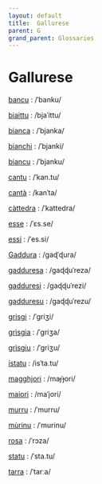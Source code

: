 ```yaml
---
layout: default
title:  Gallurese
parent: G
grand_parent: Glossaries
---
```


# Gallurese


[bancu](https://en.wiktionary.org/wiki/?curid=221821)
: /ˈbanku/

[biaittu](https://en.wiktionary.org/wiki/?curid=8643510)
: /bjaˈittu/

[bianca](https://en.wiktionary.org/wiki/?curid=51726)
: /ˈbjanka/

[bianchi](https://en.wiktionary.org/wiki/?curid=529327)
: /ˈbjanki/

[biancu](https://en.wiktionary.org/wiki/?curid=4815727)
: /ˈbjanku/

[cantu](https://en.wiktionary.org/wiki/?curid=2475973)
: /ˈkan.tu/

[cantà](https://en.wiktionary.org/wiki/?curid=932694)
: /kanˈta/

[càttedra](https://en.wiktionary.org/wiki/?curid=8645484)
: /ˈkattedra/

[esse](https://en.wiktionary.org/wiki/?curid=40054)
: /ˈɛs.se/

[essi](https://en.wiktionary.org/wiki/?curid=73000)
: /ˈes.si/

[Gaddura](https://en.wiktionary.org/wiki/?curid=8643101)
: /ɡaɖˈɖura/

[gadduresa](https://en.wiktionary.org/wiki/?curid=8643162)
: /ɡaɖɖuˈreza/

[gadduresi](https://en.wiktionary.org/wiki/?curid=8643165)
: /ɡaɖɖuˈrezi/

[gadduresu](https://en.wiktionary.org/wiki/?curid=8643156)
: /ɡaɖɖuˈrezu/

[grisgi](https://en.wiktionary.org/wiki/?curid=8643720)
: /ˈɡriʒi/

[grìsgia](https://en.wiktionary.org/wiki/?curid=8643719)
: /ˈɡriʒa/

[grìsgiu](https://en.wiktionary.org/wiki/?curid=8643713)
: /ˈɡriʒu/

[istatu](https://en.wiktionary.org/wiki/?curid=7826730)
: /isˈta.tu/

[magghjori](https://en.wiktionary.org/wiki/?curid=8643209)
: /maɟˈɟori/

[maiori](https://en.wiktionary.org/wiki/?curid=2396320)
: /maˈjori/

[murru](https://en.wiktionary.org/wiki/?curid=292129)
: /ˈmurru/

[mùrinu](https://en.wiktionary.org/wiki/?curid=8643688)
: /ˈmurinu/

[rosa](https://en.wiktionary.org/wiki/?curid=38241)
: /ˈrɔza/

[statu](https://en.wiktionary.org/wiki/?curid=2377870)
: /ˈsta.tu/

[tarra](https://en.wiktionary.org/wiki/?curid=1127437)
: /ˈtarːa/

